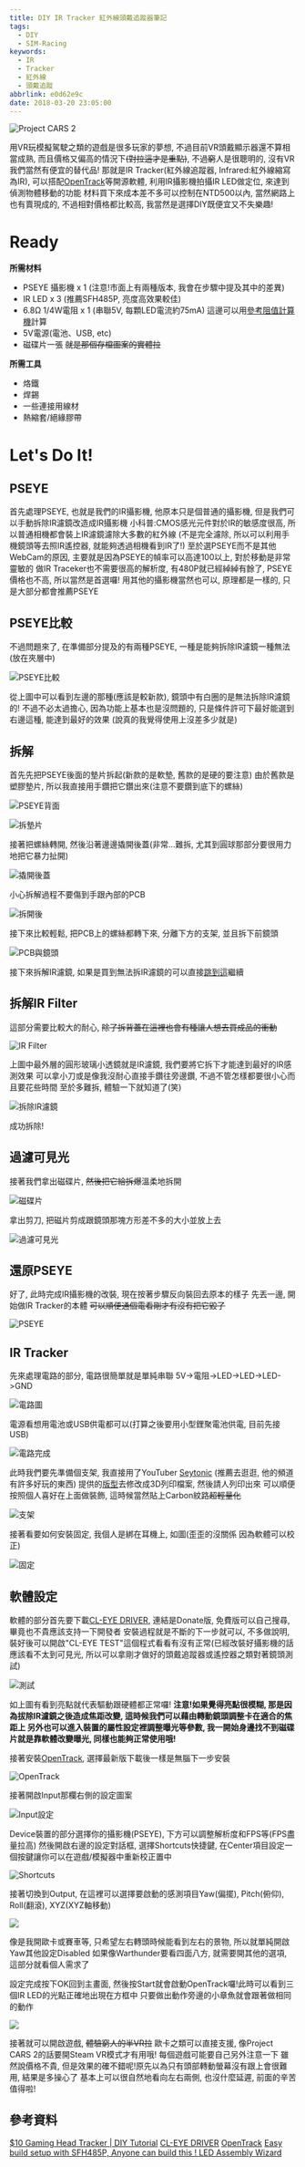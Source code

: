 ```yaml
---
title: DIY IR Tracker 紅外線頭戴追蹤器筆記
tags:
  - DIY
  - SIM-Racing
keywords:
  - IR
  - Tracker
  - 紅外線
  - 頭戴追蹤
abbrlink: e0d62e9c
date: 2018-03-20 23:05:00
---
```


![Project CARS 2](https://res.cloudinary.com/driftkingtw/image/upload/f_auto/v1521567789/blog/2018/03/20/DIY-IR-Tracker-紅外線頭戴追蹤器筆記/ss201748.jpg)

用VR玩模擬駕駛之類的遊戲是很多玩家的夢想, 不過目前VR頭戴顯示器還不算相當成熟, 而且價格又偏高的情況下<del>(對拉這才是重點)</del>, 不過<del>窮</del>人是很聰明的, 沒有VR我們當然有便宜的替代品!
那就是IR Tracker(紅外線追蹤器, Infrared:紅外線縮寫為IR), 可以搭配[OpenTrack](https://github.com/geolink/opentracker)等開源軟體, 利用IR攝影機拍攝IR LED做定位, 來達到偵測物體移動的功能
材料買下來成本差不多可以控制在NTD500以內, 當然網路上也有賣現成的, 不過相對價格都比較高, 我當然是選擇DIY既便宜又不失樂趣!

# Ready

<strong>所需材料</strong>

* PSEYE 攝影機 x 1 (注意!市面上有兩種版本, 我會在步驟中提及其中的差異)
* IR LED x 3 (推薦SFH485P, 亮度高效果較佳)
* 6.8Ω 1/4W電阻 x 1 (串聯5V, 每顆LED電流約75mA) 這邊可以用[參考阻值計算機](http://www.free-track.net/english/hardware/calcled/)計算
* 5V電源(電池、USB, etc)
* 磁碟片一張 <del>就是那個存檔圖案的實體拉</del>

<strong>所需工具</strong>

* 烙鐵
* 焊錫
* 一些連接用線材
* 熱縮套/絕緣膠帶

# Let's Do It!

## PSEYE

首先處理PSEYE, 也就是我們的IR攝影機, 他原本只是個普通的攝影機, 但是我們可以手動拆除IR濾鏡改造成IR攝影機
小科普:CMOS感光元件對於IR的敏感度很高, 所以普通相機都會裝上IR濾鏡濾除大多數的紅外線
(不是完全濾除, 所以可以利用手機鏡頭等去照IR遙控器, 就能夠透過相機看到IR了!)
至於選PSEYE而不是其他WebCam的原因, 主要就是因為PSEYE的幀率可以高達100以上, 對於移動是非常靈敏的
做IR Traceker也不需要很高的解析度, 有480P就已經綽綽有餘了, PSEYE價格也不高, 所以當然是首選囉!
用其他的攝影機當然也可以, 原理都是一樣的, 只是大部分都會推薦PSEYE

## PSEYE比較

不過問題來了, 在準備部分提及的有兩種PSEYE, 一種是能夠拆除IR濾鏡一種無法(放在夾層中)

![PSEYE比較](https://res.cloudinary.com/driftkingtw/image/upload/f_auto/v1521559231/blog/2018/03/20/DIY-IR-Tracker-紅外線頭戴追蹤器筆記/compare.jpg)

從上圖中可以看到左邊的那種(應該是較新款), 鏡頭中有白圈的是無法拆除IR濾鏡的!
不過不必太過擔心, 因為功能上基本也是沒問題的, 只是條件許可下最好能選到右邊這種, 能達到最好的效果
(說真的我覺得使用上沒差多少就是)

## 拆解

首先先把PSEYE後面的墊片拆起(新款的是軟墊, 舊款的是硬的要注意)
由於舊款是塑膠墊片, 所以我直接用手鑽把它鑽出來(注意不要鑽到底下的螺絲)

![PSEYE背面](https://res.cloudinary.com/driftkingtw/image/upload/f_auto/v1521559231/blog/2018/03/20/DIY-IR-Tracker-紅外線頭戴追蹤器筆記/P_20180108_225216.jpg)

![拆墊片](https://res.cloudinary.com/driftkingtw/image/upload/f_auto/v1521559229/blog/2018/03/20/DIY-IR-Tracker-紅外線頭戴追蹤器筆記/P_20180108_230505.jpg)

接著把螺絲轉開, 然後沿著邊邊撬開後蓋(非常...難拆, 尤其到圓球那部分要很用力地把它暴力扯開)

![撬開後蓋](https://res.cloudinary.com/driftkingtw/image/upload/f_auto/v1521559234/blog/2018/03/20/DIY-IR-Tracker-紅外線頭戴追蹤器筆記/P_20180108_231317.jpg)

小心拆解過程不要傷到手跟內部的PCB

![拆開後](https://res.cloudinary.com/driftkingtw/image/upload/f_auto/v1521559236/blog/2018/03/20/DIY-IR-Tracker-紅外線頭戴追蹤器筆記/P_20180108_235139.jpg)

接下來比較輕鬆, 把PCB上的螺絲都轉下來, 分離下方的支架, 並且拆下前鏡頭

![PCB與鏡頭](https://res.cloudinary.com/driftkingtw/image/upload/f_auto/v1521559231/blog/2018/03/20/DIY-IR-Tracker-紅外線頭戴追蹤器筆記/P_20180108_235636.jpg)

接下來拆解IR濾鏡, 如果是買到無法拆IR濾鏡的可以直接[跳到這](#過濾可見光)繼續

## 拆解IR Filter

這部分需要比較大的耐心, <del>除了拆背蓋在這裡也會有種讓人想去買成品的衝動</del>

![IR Filter](https://res.cloudinary.com/driftkingtw/image/upload/f_auto/v1521559235/blog/2018/03/20/DIY-IR-Tracker-紅外線頭戴追蹤器筆記/P_20180108_235641.jpg)

上圖中最外層的圓形玻璃小透鏡就是IR濾鏡, 我們要將它拆下才能達到最好的IR感測效果
可以拿小刀或是像我沒耐心直接手鑽往旁邊鑽, 不過不管怎樣都要很小心而且要花些時間
至於多難拆, 體驗一下就知道了(笑)

![拆除IR濾鏡](https://res.cloudinary.com/driftkingtw/image/upload/f_auto/v1521559237/blog/2018/03/20/DIY-IR-Tracker-紅外線頭戴追蹤器筆記/P_20180109_001803.jpg)

成功拆除!

## 過濾可見光

接著我們拿出磁碟片, <del>然後把它給拆爆</del>溫柔地拆開

![磁碟片](https://res.cloudinary.com/driftkingtw/image/upload/f_auto/v1521563588/blog/2018/03/20/DIY-IR-Tracker-紅外線頭戴追蹤器筆記/P_20180224_185625_vHDR_Auto.jpg)

拿出剪刀, 把磁片剪成跟鏡頭那塊方形差不多的大小並放上去

![過濾可見光](https://res.cloudinary.com/driftkingtw/image/upload/f_auto/v1521563590/blog/2018/03/20/DIY-IR-Tracker-紅外線頭戴追蹤器筆記/P_20180224_190015_vHDR_Auto.jpg)

## 還原PSEYE

好了, 此時完成IR攝影機的改裝, 現在按著步驟反向裝回去原本的樣子
先丟一邊, 開始做IR Tracker的本體 <del>可以順便通個電看剛才有沒有把它毀了</del>

![PSEYE](https://res.cloudinary.com/driftkingtw/image/upload/f_auto/v1521559246/blog/2018/03/20/DIY-IR-Tracker-紅外線頭戴追蹤器筆記/P_20180116_013748.jpg)

## IR Tracker

先來處理電路的部分, 電路很簡單就是單純串聯 5V->電阻->LED->LED->LED->GND

![電路圖](https://res.cloudinary.com/driftkingtw/image/upload/f_auto/v1521565042/blog/2018/03/20/DIY-IR-Tracker-紅外線頭戴追蹤器筆記/headtracker.png)

電源看想用電池或USB供電都可以(打算之後要用小型鋰聚電池供電, 目前先接USB)

![電路完成](https://res.cloudinary.com/driftkingtw/image/upload/f_auto/v1521559248/blog/2018/03/20/DIY-IR-Tracker-紅外線頭戴追蹤器筆記/P_20180115_225420.jpg)

此時我們要先準備個支架, 我直接用了YouTuber [Seytonic](https://www.youtube.com/channel/UCW6xlqxSY3gGur4PkGPEUeA) (推薦去逛逛, 他的頻道有許多好玩的東西) 提供的[版型](http://ge.tt/7e7RQJn2)去修改成3D列印檔案, 然後請人列印出來
可以順便按照個人喜好在上面做裝飾, 這時候當然貼上Carbon紋路<del>超輕量化</del>

![支架](https://res.cloudinary.com/driftkingtw/image/upload/f_auto/v1521559243/blog/2018/03/20/DIY-IR-Tracker-紅外線頭戴追蹤器筆記/P_20180115_230517.jpg)

接著看要如何安裝固定, 我個人是綁在耳機上, 如圖(歪歪的沒關係 因為軟體可以校正)

![固定](https://res.cloudinary.com/driftkingtw/image/upload/f_auto/v1521567421/blog/2018/03/20/DIY-IR-Tracker-紅外線頭戴追蹤器筆記/P_20180321_013612_vHDR_Auto.jpg)

## 軟體設定

軟體的部分首先要下載[CL-EYE DRIVER](https://codelaboratories.com/downloads/), 連結是Donate版, 免費版可以自己搜尋, 畢竟也不貴應該支持一下開發者
安裝過程就是不斷的下一步就可以, 不多做說明, 裝好後可以開啟"CL-EYE TEST"這個程式看看有沒有正常(已經改裝好攝影機的話應該看不太到可見光, 所以可以拿剛才做好的頭戴追蹤器或遙控器之類對著鏡頭測試)

![測試](https://res.cloudinary.com/driftkingtw/image/upload/f_auto/v1521565954/blog/2018/03/20/DIY-IR-Tracker-紅外線頭戴追蹤器筆記/cleyetest.png)

如上圖有看到亮點就代表驅動跟硬體都正常囉!
<b>注意!如果覺得亮點很模糊, 那是因為拔除IR濾鏡之後造成焦距改變, 這時候我們可以藉由轉動鏡頭調整卡在適合的焦距上
另外也可以進入裝置的屬性設定裡調整曝光等參數, 我一開始身邊找不到磁碟片就是靠軟體改變曝光, 同樣也能夠正常使用哦!</b>

接著安裝[OpenTrack](https://github.com/opentrack/opentrack/releases), 選擇最新版下載後一樣是無腦下一步安裝

![OpenTrack](https://res.cloudinary.com/driftkingtw/image/upload/f_auto/v1521566384/blog/2018/03/20/DIY-IR-Tracker-紅外線頭戴追蹤器筆記/ot.png)

接著開啟Input那欄右側的設定圖案

![Input設定](https://res.cloudinary.com/driftkingtw/image/upload/f_auto/v1521566474/blog/2018/03/20/DIY-IR-Tracker-紅外線頭戴追蹤器筆記/pointinput.png)

Device裝置的部分選擇你的攝影機(PSEYE), 下方可以調整解析度和FPS等(FPS盡量拉高)
然後開啟右邊的設定對話框, 選擇Shortcuts快捷鍵, 在Center項目設定一個按鍵讓你可以在遊戲/模擬器中重新校正置中

![Shortcuts](https://res.cloudinary.com/driftkingtw/image/upload/f_auto/v1521566384/blog/2018/03/20/DIY-IR-Tracker-紅外線頭戴追蹤器筆記/option.png)

接著切換到Output, 在這裡可以選擇要啟動的感測項目Yaw(偏擺), Pitch(俯仰), Roll(翻滾), XYZ(XYZ軸移動)

![](https://res.cloudinary.com/driftkingtw/image/upload/f_auto/v1521566384/blog/2018/03/20/DIY-IR-Tracker-紅外線頭戴追蹤器筆記/output.png)

像是我開歐卡或賽車等, 只希望左右轉頭時候能看到左右的景物, 所以就單純開啟Yaw其他設定Disabled
如果像Warthunder要看四面八方, 就需要開其他的選項, 這部分就看個人需求了

設定完成按下OK回到主畫面, 然後按Start就會啟動OpenTrack囉!此時可以看到三個IR LED的光點正確地出現在方框中
只要做出動作旁邊的小章魚就會跟著做相同的動作

![](https://res.cloudinary.com/driftkingtw/image/upload/f_auto/v1521566474/blog/2018/03/20/DIY-IR-Tracker-紅外線頭戴追蹤器筆記/activ.png)

接著就可以開啟遊戲, <del>體驗窮人的半VR拉</del>
歐卡之類可以直接支援, 像Project CARS 2的話要開Steam VR模式才有用哦! 每個遊戲可能要自己另外注意一下
雖然說價格不貴, 但是效果的確不錯呢!原先以為只有頭部轉動螢幕沒有跟上會很難用, 結果是多操心了
基本上可以很自然地看向左右兩側, 也沒什麼延遲, 前面的辛苦值得啦!

## 參考資料

[$10 Gaming Head Tracker | DIY Tutorial](https://www.youtube.com/watch?v=M_VN4mMA6Cw)
[CL-EYE DRIVER](https://codelaboratories.com/downloads/)
[OpenTrack](https://github.com/opentrack)
[Easy build setup with SFH485P, Anyone can build this ! ](http://www.free-track.net/forum/index.php?showtopic=1856)
[LED Assembly Wizard](http://www.free-track.net/english/hardware/calcled/)